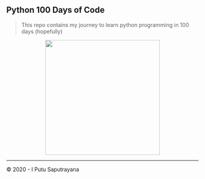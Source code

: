 ## Python 100 Days of Code

> This repo contains my journey to learn python programming in 100 days (hopefully)

<div align="center">
   <img src="https://media.giphy.com/media/KAq5w47R9rmTuvWOWa/giphy.gif" width="300" />
</div>

---

© 2020 - I Putu Saputrayana
